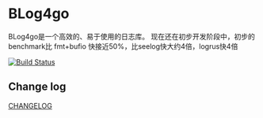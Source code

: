 BLog4go
=======

BLog4go是一个高效的、易于使用的日志库。
现在还在初步开发阶段中，初步的benchmark比 fmt+bufio 快接近50%，比seelog快大约4倍，logrus快4倍

[![Build Status](https://travis-ci.org/YoungPioneers/blog4go.svg?branch=master)](https://travis-ci.org/YoungPioneers/blog4go)



## Change log
[CHANGELOG](https://raw.githubusercontent.com/YoungPioneers/blog4go/master/CHANGELOG)
